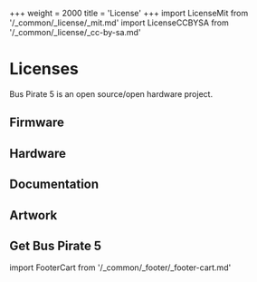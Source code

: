 +++
weight = 2000
title = 'License'
+++
import LicenseMit from '/_common/_license/_mit.md' 
import LicenseCCBYSA from '/_common/_license/_cc-by-sa.md' 

# Licenses

Bus Pirate 5 is an open source/open hardware project.

## Firmware

<LicenseMit/>

## Hardware

<LicenseCCBYSA/>

## Documentation

<LicenseCCBYSA/>

## Artwork

<LicenseCCBYSA/>

## Get Bus Pirate 5

import FooterCart from '/_common/_footer/_footer-cart.md' 

<FooterCart/>